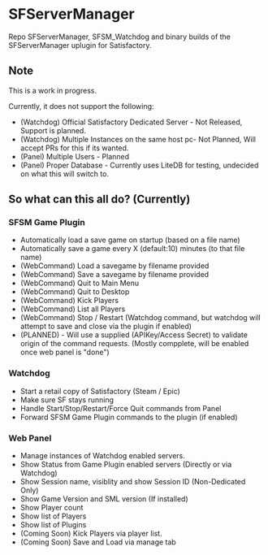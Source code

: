 # SFServerManager
Repo SFServerManager, SFSM_Watchdog and binary builds of the SFServerManager uplugin for Satisfactory.

## Note
This is a work in progress.

Currently, it does not support the following:
* (Watchdog) Official Satisfactory Dedicated Server - Not Released, Support is planned.
* (Watchdog) Multiple Instances on the same host pc- Not Planned, Will accept PRs for this if its wanted.
* (Panel) Multiple Users - Planned
* (Panel) Proper Database - Currently uses LiteDB for testing, undecided on what this will switch to.


## So what can this all do? (Currently)

### SFSM Game Plugin
* Automatically load a save game on startup (based on a file name)
* Automatically save a game every X (default:10) minutes (to that file name)
* (WebCommand) Load a savegame by filename provided
* (WebCommand) Save a savegame by filename provided
* (WebCommand) Quit to Main Menu
* (WebCommand) Quit to Desktop
* (WebCommand) Kick Players
* (WebCommand) List all Players
* (WebCommand) Stop / Restart (Watchdog command, but watchdog will attempt to save and close via the plugin if enabled)
* (PLANNED) - Will use a supplied (APIKey/Access Secret) to validate origin of the command requests. (Mostly compplete, will be enabled once web panel is "done")


### Watchdog
* Start a retail copy of Satisfactory (Steam / Epic)
* Make sure SF stays running
* Handle Start/Stop/Restart/Force Quit commands from Panel
* Forward SFSM Game Plugin commands to the plugin (if enabled)


### Web Panel
* Manage instances of Watchdog enabled servers.
* Show Status from Game Plugin enabled servers (Directly or via Watchdog)
* Show Session name, visiblity and show Session ID (Non-Dedicated Only)
* Show Game Version and SML version (If installed)
* Show Player count
* Show list of Players
* Show list of Plugins
* (Coming Soon) Kick Players via player list.
* (Coming Soon) Save and Load via manage tab
